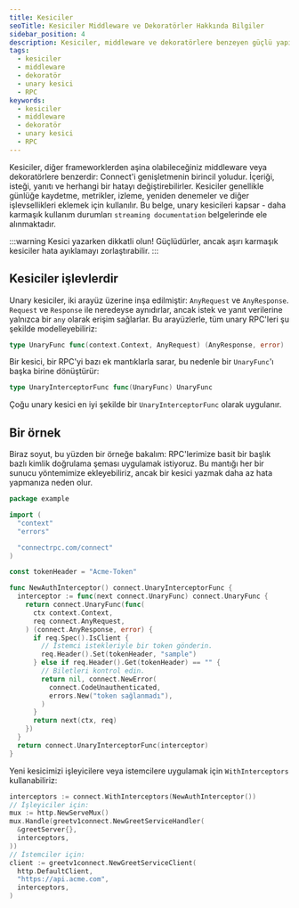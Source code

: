 ```yaml
---
title: Kesiciler
seoTitle: Kesiciler Middleware ve Dekoratörler Hakkında Bilgiler
sidebar_position: 4
description: Kesiciler, middleware ve dekoratörlere benzeyen güçlü yapılar olup, istekleri ve yanıtları değiştirme özelliği taşır. Bu belge, unary kesicilerin temel kavramlarını ve örnek uygulamalarını içermektedir.
tags: 
  - kesiciler
  - middleware
  - dekoratör
  - unary kesici
  - RPC
keywords: 
  - kesiciler
  - middleware
  - dekoratör
  - unary kesici
  - RPC
---
```

Kesiciler, diğer frameworklerden aşina olabileceğiniz middleware veya dekoratörlere benzerdir: Connect'i genişletmenin birincil yoludur. İçeriği, isteği, yanıtı ve herhangi bir hatayı değiştirebilirler. Kesiciler genellikle günlüğe kaydetme, metrikler, izleme, yeniden denemeler ve diğer işlevsellikleri eklemek için kullanılır. Bu belge, unary kesicileri kapsar - daha karmaşık kullanım durumları `streaming documentation` belgelerinde ele alınmaktadır.

:::warning
Kesici yazarken dikkatli olun! Güçlüdürler, ancak aşırı karmaşık kesiciler hata ayıklamayı zorlaştırabilir.
:::

## Kesiciler işlevlerdir

Unary kesiciler, iki arayüz üzerine inşa edilmiştir: `AnyRequest` ve `AnyResponse`. `Request` ve `Response` ile neredeyse aynıdırlar, ancak istek ve yanıt verilerine yalnızca bir `any` olarak erişim sağlarlar. Bu arayüzlerle, tüm unary RPC'leri şu şekilde modelleyebiliriz:

```go
type UnaryFunc func(context.Context, AnyRequest) (AnyResponse, error)
```

Bir kesici, bir RPC'yi bazı ek mantıklarla sarar, bu nedenle bir `UnaryFunc`'ı başka birine dönüştürür:

```go
type UnaryInterceptorFunc func(UnaryFunc) UnaryFunc
```

Çoğu unary kesici en iyi şekilde bir `UnaryInterceptorFunc` olarak uygulanır.

## Bir örnek

Biraz soyut, bu yüzden bir örneğe bakalım: RPC'lerimize basit bir başlık bazlı kimlik doğrulama şeması uygulamak istiyoruz. Bu mantığı her bir sunucu yöntemimize ekleyebiliriz, ancak bir kesici yazmak daha az hata yapmanıza neden olur.

```go
package example

import (
  "context"
  "errors"

  "connectrpc.com/connect"
)

const tokenHeader = "Acme-Token"

func NewAuthInterceptor() connect.UnaryInterceptorFunc {
  interceptor := func(next connect.UnaryFunc) connect.UnaryFunc {
    return connect.UnaryFunc(func(
      ctx context.Context,
      req connect.AnyRequest,
    ) (connect.AnyResponse, error) {
      if req.Spec().IsClient {
        // İstemci istekleriyle bir token gönderin.
        req.Header().Set(tokenHeader, "sample")
      } else if req.Header().Get(tokenHeader) == "" {
        // Biletleri kontrol edin.
        return nil, connect.NewError(
          connect.CodeUnauthenticated,
          errors.New("token sağlanmadı"),
        )
      }
      return next(ctx, req)
    })
  }
  return connect.UnaryInterceptorFunc(interceptor)
}
```

Yeni kesicimizi işleyicilere veya istemcilere uygulamak için `WithInterceptors` kullanabiliriz:

```go
interceptors := connect.WithInterceptors(NewAuthInterceptor())
// İşleyiciler için:
mux := http.NewServeMux()
mux.Handle(greetv1connect.NewGreetServiceHandler(
  &greetServer{},
  interceptors,
))
// İstemciler için:
client := greetv1connect.NewGreetServiceClient(
  http.DefaultClient,
  "https://api.acme.com",
  interceptors,
)
```